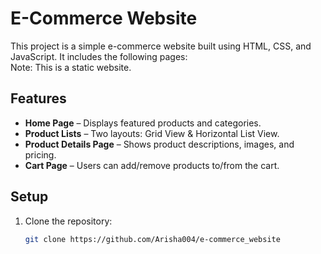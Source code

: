 # E-Commerce Website  

This project is a simple e-commerce website built using HTML, CSS, and JavaScript. It includes the following pages:  
Note: This is a static website. 

## Features  
- **Home Page** – Displays featured products and categories.  
- **Product Lists** – Two layouts: Grid View & Horizontal List View.  
- **Product Details Page** – Shows product descriptions, images, and pricing.  
- **Cart Page** – Users can add/remove products to/from the cart.  

## Setup  
1. Clone the repository:  
   ```bash
   git clone https://github.com/Arisha004/e-commerce_website
